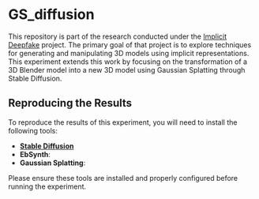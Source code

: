 # GS_diffusion
This repository is part of the research conducted under the [Implicit Deepfake](https://github.com/quereste/implicit-deepfake) project. The primary goal of that project is to explore techniques for generating and manipulating 3D models using implicit representations. This experiment extends this work by focusing on the transformation of a 3D Blender model into a new 3D model using Gaussian Splatting through Stable Diffusion.

## Reproducing the Results

To reproduce the results of this experiment, you will need to install the following tools:

- [**Stable Diffusion**]([https://github.com/AUTOMATIC1111/stable-diffusion-webui])
- **EbSynth**: 
- **Gaussian Splatting**: 

Please ensure these tools are installed and properly configured before running the experiment.
